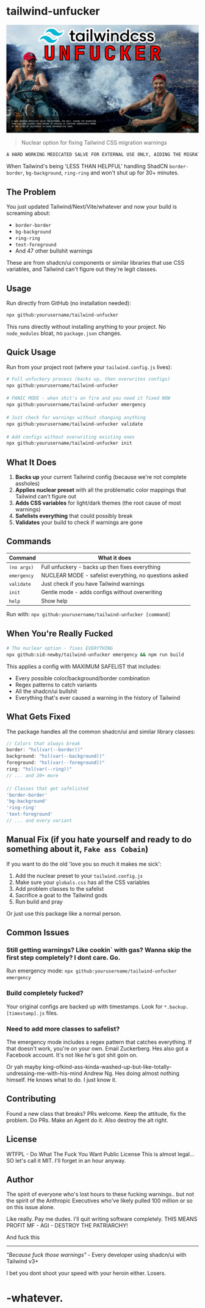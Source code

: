 # tailwind-unfucker
![UNFUCK](APPLY-TO-BACKSIDE.png)

> Nuclear option for fixing Tailwind CSS migration warnings

```bash
A HARD WORKING MEDICATED SALVE FOR EXTERNAL USE ONLY, AIDING THE MIGRATION FROM TAILWIND CLASSES WHEN MOVING TO VERSION 4X. CONTAINS INGREDIENTS KNOWN BY THE STATE OF CALIFORNIA TO CAUSE REPRODUCTIVE HARM.
```

When Tailwind's being 'LESS THAN HELPFUL' handling ShadCN `border-border`, `bg-background`, `ring-ring` and won't shut up for 30+ minutes.

## The Problem

You just updated Tailwind/Next/Vite/whatever and now your build is screaming about:
- `border-border` 
- `bg-background`
- `ring-ring` 
- `text-foreground`
- And 47 other bullshit warnings

These are from shadcn/ui components or similar libraries that use CSS variables, and Tailwind can't figure out they're legit classes.

## Usage

Run directly from GitHub (no installation needed):

```bash
npx github:yourusername/tailwind-unfucker
```

This runs directly without installing anything to your project. No `node_modules` bloat, no `package.json` changes.

## Quick Usage

Run from your project root (where your `tailwind.config.js` lives):

```bash
# Full unfuckery process (backs up, then overwrites configs)
npx github:yourusername/tailwind-unfucker

# PANIC MODE - when shit's on fire and you need it fixed NOW
npx github:yourusername/tailwind-unfucker emergency

# Just check for warnings without changing anything
npx github:yourusername/tailwind-unfucker validate

# Add configs without overwriting existing ones
npx github:yourusername/tailwind-unfucker init
```

## What It Does

1. **Backs up** your current Tailwind config (because we're not complete assholes)
2. **Applies nuclear preset** with all the problematic color mappings that Tailwind can't figure out
3. **Adds CSS variables** for light/dark themes (the root cause of most warnings)
4. **Safelists everything** that could possibly break
5. **Validates** your build to check if warnings are gone

## Commands

| Command | What it does |
|---------|-------------|
| `(no args)` | Full unfuckery - backs up then fixes everything |
| `emergency` | NUCLEAR MODE - safelist everything, no questions asked |
| `validate` | Just check if you have Tailwind warnings |
| `init` | Gentle mode - adds configs without overwriting |
| `help` | Show help |

Run with: `npx github:yourusername/tailwind-unfucker [command]`

## When You're Really Fucked

```bash
# The nuclear option - fixes EVERYTHING
npx github:sid-newby/tailwind-unfucker emergency && npm run build
```

This applies a config with MAXIMUM SAFELIST that includes:
- Every possible color/background/border combination
- Regex patterns to catch variants
- All the shadcn/ui bullshit
- Everything that's ever caused a warning in the history of Tailwind

## What Gets Fixed

The package handles all the common shadcn/ui and similar library classes:

```javascript
// Colors that always break
border: "hsl(var(--border))"
background: "hsl(var(--background))"
foreground: "hsl(var(--foreground))"
ring: "hsl(var(--ring))"
// ... and 20+ more

// Classes that get safelisted
'border-border'
'bg-background'
'ring-ring'
'text-foreground'
// ... and every variant
```

## Manual Fix (if you hate yourself and ready to do something about it, `Fake ass Cobain`)

If you want to do the old 'love you so much it makes me sick':

1. Add the nuclear preset to your `tailwind.config.js`
2. Make sure your `globals.css` has all the CSS variables
3. Add problem classes to the safelist
4. Sacrifice a goat to the Tailwind gods
5. Run build and pray

Or just use this package like a normal person.

## Common Issues

### Still getting warnings? Like cookin` with gas? Wanna skip the first step completely? I dont care. Go. 
Run emergency mode: `npx github:yourusername/tailwind-unfucker emergency`

### Build completely fucked?
Your original configs are backed up with timestamps. Look for `*.backup.[timestamp].js` files.

### Need to add more classes to safelist?
The emergency mode includes a regex pattern that catches everything. If that doesn't work, you're on your own. Email Zuckerberg. Hes also got a Facebook account. It's not like he's got shit goin on. 

Or yah mayby king-ofkind-ass-kinda-washed-up-but-like-totally-undressing-me-with-his-mind Andrew Ng. Hes doing almost nothing himself. He knows what to do. I just know it. 

## Contributing

Found a new class that breaks? PRs welcome. Keep the attitude, fix the problem. Do PRs. Make an Agent do it. Also destroy the alt right. 

## License

WTFPL - Do What The Fuck You Want Public License
This is almost legal... SO let's call it MIT.  I'll forget in an hour anyway. 

## Author

The spirit of everyone who's lost hours to these fucking warnings.. but not the spirit of the Anthropic Executives who've likely pulled 100 million or so on this issue alone. 

Like really. 
Pay me dudes. I'll quit writing software completely. 
THIS MEANS PROFIT MF - AGI - DESTROY THE PATRIARCHY! 

And fuck this

---

*"Because fuck those warnings"* - Every developer using shadcn/ui with Tailwind v3+

I bet you dont shoot your speed with your heroin either. 
Losers. 


# -whatever.

